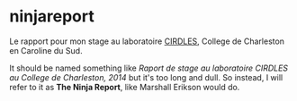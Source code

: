 ninjareport
===========

Le rapport pour mon stage au laboratoire [CIRDLES](https://cirdles.org/), College de Charleston en Caroline du Sud.

It should be named something like *Raport de stage au laboratoire CIRDLES au College de Charleston, 2014* but it's too long and dull. So instead, I will refer to it as **The Ninja Report**, like Marshall Erikson would do.
